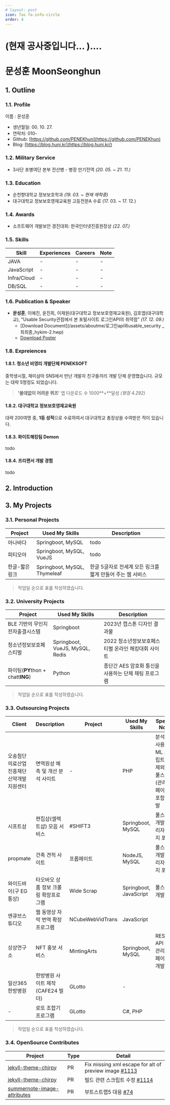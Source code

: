 ```yaml
---
# layout: post
icon: fas fa-info-circle
order: 4
---
```


<style>
	#slogan{
		font-size: 5rem;
	}

	details div {
		padding-left: 1.1em;
		margin-bottom: 2.2em;
	}

	details div::after {
		content: "";
		display: block;
		width: 100%;
		height: 10px;
		background: linear-gradient(to right, #000000 0%, #ffffff 100%);
		background-size: 200% 100%;
		background-position: bottom;
		transform: skewY(-2deg);
		margin-top: 10px;
	}

/*	div.detail a {
		color: blue;
	}*/
</style>

<script src="https://cdn.jsdelivr.net/npm/typed.js@2.0.12"></script>
<script src="https://code.jquery.com/jquery-3.7.0.min.js" integrity="sha256-2Pmvv0kuTBOenSvLm6bvfBSSHrUJ+3A7x6P5Ebd07/g=" crossorigin="anonymous"></script>
<script>
// $(function(){
// 	new Typed('#slogan', {
// 		strings: ['Confident', 'Positive', 'Hardworking', 'Humble', 'Fun', 'Nice'],
// 		typeSpeed: 100,
// 		backSpeed: 100,
// 		fadeOut: false,
// 		smartBackspace: true,
// 		cursorChar: '_',
// 		loop: true
// 	});

// 	var myCode = `
// 	<pre class="hljs" style="color: rgb(234, 234, 234); display: block; overflow-x: auto; background: rgb(0, 0, 0);"><span class="hljs-keyword" style="color: rgb(255, 240, 0);">public</span> <span class="hljs-keyword" style="color: rgb(255, 240, 0);">class</span> <span class="hljs-title" style="color: rgb(0, 255, 255); font-weight: 700;">Blog</span>{
//     <span class="hljs-function"><span class="hljs-keyword" style="color: rgb(255, 240, 0);">public</span> <span class="hljs-keyword" style="color: rgb(255, 240, 0);">static</span> <span class="hljs-keyword" style="color: rgb(255, 240, 0);">void</span> <span class="hljs-title" style="color: rgb(0, 255, 255); font-weight: 700;">main</span>(<span class="hljs-params" style="color: rgb(218, 0, 0);">String[] args</span>) </span>{
//         System.<span class="hljs-keyword" style="color: rgb(255, 240, 0);">out</span>.println(<span class="hljs-string" style="color: rgb(0, 255, 0);">"Welcome to my blog!"</span>);
//     }
// }</pre>
// 	`;

// 	new Typed('#introduce', {
// 		strings: [myCode],
// 		typeSpeed: 10,
// 		fadeOut: false,
// 		cursorChar: '',
// 		loop: false
// 	});
// })
</script>


<!-- <span id="slogan"></span> -->
<!-- <br/> -->
<!-- <span id="introduce"></span> -->
<!-- > 이 문서는 축약 이력서로써, 각 단원의 링크를 클릭하면, 상세 페이지로 이동합니다. -->

# (현재 공사중입니다... )....  
# 문성훈 **MoonSeonghun**

## 1. Outline
### 1.1. Profile
이름 : 문성훈
- 생년월일: 00. 10. 27.
- 연락처: 010-
- Github: [https://github.com/PENEKhun](https://github.com/PENEKhun)
- Blog: [https://blog.huni.kr](https://blog.huni.kr/)

### 1.2. Military Service
- 3사단 포병여단 본부 전산병 - 병장 만기전역 <em>(20. 05. ~ 21. 11.)</em>

### 1.3. Education
- 순천향대학교 정보보호학과 <em>(19. 03. ~ 현재 재학중)</em>
- 대구대학교 정보보호영재교육원 고등전문A 수료 (17. 03. ~ 17. 12.)

### 1.4. Awards
- 소프트웨어 개발보안 경진대회: 한국인터넷진흥원장상 <em>(22. 07.)</em>

### 1.5. Skills

Skill        | Experiences | Careers | Note
-------------|-------------|---------|-----------------------------------
JAVA         | -           | -       | -
JavaScript   | -           | -       | -
Infra/Cloud  | -           | -       | -
DB/SQL       | -           | -       | -


### 1.6. Publication & Speaker
- **문성훈**, 이예진, 윤진희, 이재원(대구대학교 정보보호영재교육원), 김호엽(대구대학교), "Usable Security관점에서 본 포털사이트 로그인API의 취약점" <em>(17. 12. 09.)</em>
	- [Download Document](/assets/aboutme/로그인api와usable_security _최최종_hykim-2.hwp)
	- [Download Poster](/assets/aboutme/usableSecurity_poster.jpeg)

<!-- 
### 1.7. Certification
- NULL
-->

### 1.8. Expreiences
#### 1.8.1. **청소년 비영리 개발단체** PENEKSOFT
중학생시절, 재미삼아 SNS에서 만난 개발자 친구들끼리 개발 단체 운영했습니다. 규모는 대략 5명정도 되었습니다.
> **'쓸데없이 어려운 퀴즈'** 앱 다운로드 수 1000**+**달성 *(평점 4.292)*

#### 1.8.2. 대구대학교 **정보보호영재교육원** 
대략 200여명 중, **1등 성적**으로 수료하여서 대구대학교 총장상을 수여받은 적이 있습니다.

#### 1.8.3. **화이트해킹팀** Demon
todo

#### 1.8.4. 프리랜서 개발 경험
todo

## 2. Introduction

## 3. My Projects

### 3.1. Personal Projects

| Project            | Used My Skills              | Description
|--------------------|--------------------|---------------------
|아나바다 | Springboot, MySQL | todo |
|피티모아 | Springboot, MySQL, VueJS | todo |
|한글-짧은링크 | Springboot, MySQL, Thymeleaf | 한글 5글자로 전세계 모든 링크를 짧게 만들어 주는 웹 서비스 |

> 작업일 순으로 표를 작성하였습니다.

### 3.2. University Projects
 
| Project            | Used My Skills              | Description
|--------------------|--------------------|---------------------
|BLE 기반의 무인지 전자출결시스템 | Springboot | 2023년 캡스톤 디자인 결과물 |
|청소년정보보호페스티벌 | Springboot, VueJS, MySQL, Redis | 2022 청소년정보보호페스티벌 온라인 해킹대회 사이트|
|파이팅(**PY**thon + chatt**ING**) | Python | 종단간 AES 암호화 통신을 사용하는 단체 채팅 프로그램|

> 작업일 순으로 표를 작성하였습니다.

### 3.3. Outsourcing Projects

| Client           | Description                  | Project            | Used My Skills              | Special Note
------------------|---------------------------|--------------------|---------------------|---------------------|
|오송첨단의료산업진흥재단<br/>신약개발지원센터 | 면역원성 예측 및 개선 분석 사이트 | -                  | PHP                 | 분석에 사용되는 ML 스크립트를 제외한 풀스택(관리자페이지 포함) 개발 |
|시프트삼 | 편집샵(셀렉트샵) 모음 서비스    | #SHIFT3            | Springboot, MySQL   | 풀스택 개발(관리자페이지 포함)|
|propmate | 건축 견적 사이트              | 프롭메이트            | NodeJS, MySQL       | 풀스택 개발(관리자페이지 포함)| 
|와이드바이(구 EG통상)  | 타오바오 상품 정보 크롤링 확장프로그램 | Wide Scrap      | Springboot, JavaScript    | 풀스택 개발    |
|엔큐브스튜디오        | 웹 동영상 자막 번역 확장프로그램    | NCubeWebVidTrans  | JavaScript |
|상상연구소           | NFT 홍보 서비스              | MintingArts        | Springboot, MySQL         | RESTful API 및 관리자 페이지 개발|
|일산365한방병원      | 한방병원 사이트 제작 (CAFE24 빌더) | GLotto             | -                | |
|-                 | 로또 조합기 프로그램           | GLotto             | C#, PHP             | |

> 작업일 순으로 표를 작성하였습니다.
 

### 3.4. OpenSource Contributes

| Project                | Type   | Detail                          |
|------------------------|----|--------------------------------|
|[jekyll-theme-chirpy](https://github.com/cotes2020/jekyll-theme-chirpy) |PR| Fix missing xml escape for alt of preview image [#1113](https://github.com/cotes2020/jekyll-theme-chirpy/pull/1113) |
|[jekyll-theme-chirpy](https://github.com/cotes2020/jekyll-theme-chirpy) |PR| 빌드 관련 스크립트 수정 [#1114](https://github.com/cotes2020/jekyll-theme-chirpy/pull/1114) |
|[summernote-image-attributes](https://github.com/DiemenDesign/summernote-image-attributes) |PR| 부트스트랩5 대응 [#74](https://github.com/DiemenDesign/summernote-image-attributes/issues/74) |

 
<!--



<details>
<summary>소프트웨어 개발보안 경진대회 - 한국인터넷진흥원장상<em></em></summary>
<div markdown="1">
- 출품작 설명
    - 운동을 시작하고자 하는 모든 사용자에게 헬스 메이트를 구해주는 서비스.
        1. 운동 시설 관련 정보 파악
        2. 트레이너 관련 정보 파악
        3. 트레이너 매칭
        4. 우리 동네 헬스 메이트 파악 및 매칭  
    - 기대효과  
    	1. 우리동네 헬스메이트 찾기  
    		- 가까운 지역 내에서 선호 요일, 시간 등을 필터링해 나와 조건이 맞는 헬스 메이트를 쉽게 찾을 수 있다.  
			- 덤으로 그룹PT를 통해 소비를 줄일 수 있다.  
		2. 나만의 트레이너 찾기  
			- 핸드폰으로 편하게 트레이너들의 약력등을 확인할 수 있다.  
		3. 캘린더 관리  
			- 운동 일정등을 쉽게 관리할 수 있다.  
- 관련포스트
    - [제 9회 소프트웨어 개발보안 시큐어코딩 해커톤 리뷰](https://penekhun.github.io/posts/SecureCoding-Contest-9th-Review/)
</div>
</details>

<details>
<summary>3사단 포병여단 본부 전산병 병장 만기전역</summary>
<div markdown="1">
- 2020년 05월 ~ 2021년 11월
- 전시에 사용하는 전장망 서버를 관리하고, 부대 내부 모든 컴퓨터를 관리하였습니다.
- 내부에 html, css를 변경할 수 있는 인력(간부)이 없어, 직접 나서서 부대 홈페이지 디자인을 변경한 적이 있습니다.
</div>
</details>


<details>
<summary>
순천향대학교 정보보호학 재학 & 프리랜서 개발자</summary>
<div markdown="1">
- 순천향대학교 정보보호학과
	- 2019년 03월 ~ 현재 재학중  
	1.  2022년도 순천향대학교 청소년 정보보호 페스티벌 운영  
    온/오프라인 해킹대회 홈페이지 개발    
    	- 관련 포스트  
    		[온라인 해킹 대회 사이트 만들기 1 > 요구사항 정의](https://penekhun.github.io/posts/%EC%98%A8%EB%9D%BC%EC%9D%B8-%ED%95%B4%ED%82%B9-%EB%8C%80%ED%9A%8C-%EC%82%AC%EC%9D%B4%ED%8A%B8-%EB%A7%8C%EB%93%A4%EA%B8%B0-1-%EC%9A%94%EA%B5%AC%EC%82%AC%ED%95%AD-%EC%A0%95%EC%9D%98/)  
    		[온라인 해킹 대회 사이트 만들기 2 > 퀴즈 랭킹 시스템 개발](https://penekhun.github.io/posts/%EC%98%A8%EB%9D%BC%EC%9D%B8-%ED%95%B4%ED%82%B9-%EB%8C%80%ED%9A%8C-%EC%82%AC%EC%9D%B4%ED%8A%B8-%EB%A7%8C%EB%93%A4%EA%B8%B0-2-%EC%8A%A4%EC%BC%80%EC%A5%B4%EB%A7%81%EC%9D%84-%ED%86%B5%ED%95%9C-%ED%80%B4%EC%A6%88-%EB%9E%AD%ED%82%B9-%EC%8B%9C%EC%8A%A4%ED%85%9C-%EA%B0%9C%EB%B0%9C/)  
    		[온라인 해킹 대회 사이트 만들기 3 > AOP를 활용해보자](https://penekhun.github.io/posts/%EC%98%A8%EB%9D%BC%EC%9D%B8-%ED%95%B4%ED%82%B9-%EB%8C%80%ED%9A%8C-%EC%82%AC%EC%9D%B4%ED%8A%B8-%EB%A7%8C%EB%93%A4%EA%B8%B0-3-AOP%EB%A5%BC-%ED%99%9C%EC%9A%A9%ED%95%B4%EB%B3%B4%EC%9E%90/)    
    	- 소스코드    
			1. [백엔드](https://github.com/PENEKhun/CTF-J-Server)(기여도 100%)  
	    		- 기술 스택  
	    			- JAVA Springboot  
	    			- MySQL  
	    			- Redis  
    		2. [어드민 페이지](https://github.com/PENEKhun/CTF-J-ADMIN-PAGE)(기여도 100%)  
    			- 기술 스택  
    				- Vue JS  
				> 관리자 페이지 개발 담당 학우 대신하여 진행하였습니다.  
				> 급한 일정속에 Vue JS를 처음 사용한것이라 많이 미숙합니다.
			3. [사용자 페이지](https://github.com/hnsoo/yisf-client)  
	2.  프로그래밍 동아리 CQRE 운영  
- 프리랜서 개발자 활동
	- 2022년 07월 ~
	- 학사와 병행하여 진행하였습니다.
	- 진행한 프로젝트는 다음과 같습니다.
		1. 로또 조합기 프로그램(GLotto)
			- 프로젝트 설명
				1. 사용자는 '로또 조합 방식'(고정, 보장, 완전 조합)을 선택합니다.
				2. 그에 맞게 번호까지 선택합니다.
				3. 조합을 생성한 후, 해당 조합을 실제 로또 용지로 인쇄합니다.
			- 기술스택 (기여도 100%)
				1. PHP
				2. dotNET(Excel lib 사용)
			- 프로젝트 간단 후기
				-
			- 이미지 자료
		2. 건축 견적 사이트(Propmate)
			- 프로젝트 설명
		3. NFT 홍보 서비스(MintingArts)
		4. 유전자 분석/연구 사이트(이름 비공개)
		5. 타오바오 상품 정보 크롤링 확장프로그램(WideScrap)
		6. 웹 동영상 자막 번역 확장프로그램(NCubeWebVidTrans)		
</div>
</details>



<details>
	<summary>
		Hack for Security, Demon 팀원 <em>(2017. 09. ~ 2019. 12.)</em>
	</summary>
	<div class="detail">
		asdasdasdasdasdassdas  <br/>
		POC conference 참여 (2017.11.9~2017.11.10)<br/>
		17th HackingCamp 운영(2018.02.24~2018.02.25)<br/>
		CTFzone 본선진출(예선 5등) 'GoGiSaJo'팀 (2018.07.21 PM 6.00 ~ 2018.07.23 AM 6.00 [36h])<br/>
	</div>
</details>

<details>
	<summary>
		대구대학교 정보보호영재교육원 고등부 전문과정 1등 수료 <em>(17. 12. 02.)</em>
	</summary>
</details>

<details>
	<summary>
	한국정보보호학회 동계학술대회 "Usable Security관점에서 본 포털사이트 로그인API의 취약점" 투고 및 발표 <em>(17. 12. 09.)</em></summary><br/>
	<div class="detail">
	<b>고등학교 2학년</b>때 정보보호 영재교육원에 소속하여 진행했던 연구활동입니다.<br/>
	<b>제 1저자</b>로써 연구 주제를 검증하고, 이를 글로 작성하여 학술지에 투고 하였습니다.<br/><br/>
	2017년 12월 9일 토요일,<br/>
	고려대학교 안암캠퍼스에서 한시간동안<em>(13:30 - 14:30)</em> 포스터발표를 한 바가 있습니다.<br/>
	**todo: 사진자료**<br/>
	</div>
</details>





-->
